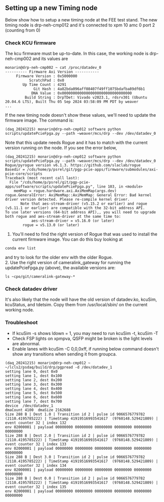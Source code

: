 ## Setting up a new Timing node
Below show how to setup a new timing node at the FEE test stand. The new timing node is drp-neh-cmp012 and it's connected 
to xpm 10 amc 0 port 2 (counting from 0)
### Check KCU firmware
The kcu firmware must be up-to-date. In this case, the working node is drp-neh-cmp002 and its values are
```
monarin@drp-neh-cmp002 ~ cat /proc/datadev_0
---------- Firmware Axi Version -----------
     Firmware Version : 0x5000000
           ScratchPad : 0x0
        Up Time Count : 4291
             Git Hash : 4a82bda096aff08407f49ff1075bdafba89df6b1
            DNA Value : 0x00000000000000000000000000000000
         Build String : DrpTDet: Vivado v2023.1, rdsrv301 (Ubuntu 20.04.6 LTS), Built Thu 05 Sep 2024 03:58:09 PM PDT by weaver
...
```
If the new timing node doesn't show these values, we'll need to update the firmware image. The command is:
```
(daq_20241215) monarin@drp-neh-cmp012 software python scripts/updatePcieFpga.py --path ~weaver/mcs/drp --dev /dev/datadev_0
```
Note that this update needs Rogue and it has to match with the current version running on the node. 
If you see the error below, 
```
(daq_20241215) monarin@drp-neh-cmp012 software python scripts/updatePcieFpga.py --path ~weaver/mcs/drp --dev /dev/datadev_0
Rogue/pyrogue version v6.1.3. https://github.com/slaclab/rogue
Basedir = /cds/home/p/psrel/git/pgp-pcie-apps/firmware/submodules/axi-pcie-core/scripts
Traceback (most recent call last):
  File "/cds/home/p/psrel/git/pgp-pcie-apps/software/scripts/updatePcieFpga.py", line 103, in <module>
    memMap = rogue.hardware.axi.AxiMemMap(args.dev)
rogue.GeneralError: AxiMemMap::AxiMemMap: General Error: Bad kernel driver version detected. Please re-compile kernel driver.
       Note that aes-stream-driver (v5.15.2 or earlier) and rogue (v5.11.1 or earlier) are compatible with the 32-bit address API.       To use later versions (64-bit address API),, you will need to upgrade both rogue and aes-stream-driver at the same time to:
       		aes-stream-driver = v5.16.0 (or later)
		rogue = v5.13.0 (or later)
```
1. You'll need to find the right version of Rogue that was used to install the current firmware image. 
You can do this buy looking at 
```
conda env list
```
and try to look for the older env with the older Rogue.  
2. Use the right version of cameralink_gateway for running the updatePcieFpga.py (above), the available versions are:
```
ls ~cpo/git/cameralink-gateway-*
```
### Check datadev driver
It's also likely that the node will have the old version of datadev.ko, kcuSim, kcuStatus, and tdetsim. Copy them from /usr/local/sbin/ on the current working node. 
### Troubleshoot
* If kcuSim -s shows ldown = 1, you may need to run kcuSim -t, kcuSim -T
* Check FSP lights on xpmpva, QSFP might be broken is the light levels are abnormal.
* Enable lanes with kcuSim -C 0,0,0xff, if running below command doesn't show any transitions when sending it from groupca.
```
(daq_20241215) monarin@drp-neh-cmp012 ~ ~/lcls2/psdaq/build/drp/pgpread -d /dev/datadev_1
setting lane 0, dest 0x0 
setting lane 1, dest 0x100 
setting lane 2, dest 0x200 
setting lane 3, dest 0x300 
setting lane 4, dest 0x400 
setting lane 5, dest 0x500 
setting lane 6, dest 0x600 
setting lane 7, dest 0x700 
device  /dev/datadev_1
dmaCount 4100  dmaSize 2162688
Size 288 B | Dest 1.0 | Transition id 2 | pulse id 9066576779782 (2110.4195785222) | TimeStamp 41919516993541617  (9760148.529421809) | event counter 32 | index 132
env 02000001 | payload 00000000 00000000 00000000 00000000 00000000 00000000
Size 288 B | Dest 2.0 | Transition id 2 | pulse id 9066576779782 (2110.4195785222) | TimeStamp 41919516993541617  (9760148.529421809) | event counter 32 | index 133
env 02000001 | payload 00000000 00000000 00000000 00000000 00000000 00000000
Size 288 B | Dest 3.0 | Transition id 2 | pulse id 9066576779782 (2110.4195785222) | TimeStamp 41919516993541617  (9760148.529421809) | event counter 32 | index 134
env 02000001 | payload 00000000 00000000 00000000 00000000 00000000 00000000
Size 288 B | Dest 0.0 | Transition id 2 | pulse id 9066576779782 (2110.4195785222) | TimeStamp 41919516993541617  (9760148.529421809) | event counter 32 | index 135
env 02000001 | payload 00000000 00000000 00000000 00000000 00000000 00000000
```
